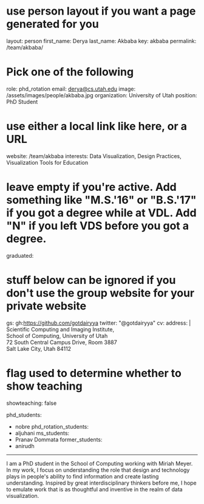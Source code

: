 # use person layout if you want a page generated for you
layout: person
first_name: Derya
last_name: Akbaba
key: akbaba
permalink: /team/akbaba/
# Pick one of the following
role: phd_rotation
email: derya@cs.utah.edu
image: /assets/images/people/akbaba.jpg
organization: University of Utah
position: PhD Student
# use either a local link like here, or a URL
website: /team/akbaba
interests: Data Visualization, Design Practices, Visualization Tools for Education
#  leave empty if you're active. Add something like "M.S.'16" or "B.S.'17" if you got a degree while at VDL. Add "N" if you left VDS before you got a degree.
graduated:

# stuff below can be ignored if you don't use the group website for your private website

gs:
gh:https://github.com/gotdairyya
twitter: "@gotdairyya"
cv:
address: |
    Scientific Computing and Imaging Institute, <br>
    School of Computing, University of Utah <br>
    72 South Central Campus Drive, Room 3887 <br>
    Salt Lake City, Utah 84112

# flag used to determine whether to show teaching
showteaching: false

phd_students:
 - nobre
phd_rotation_students:
 - aljuhani
ms_students:
 - Pranav Dommata
former_students:
 - anirudh
---

I am a PhD student in the School of Computing working with Miriah Meyer. In my work, I focus on understanding the role that design and technology plays in people's ability to find information and create lasting understanding. Inspired by great interdisciplinary thinkers before me, I hope to emulate work that is as thoughtful and inventive in the realm of data visualization.
